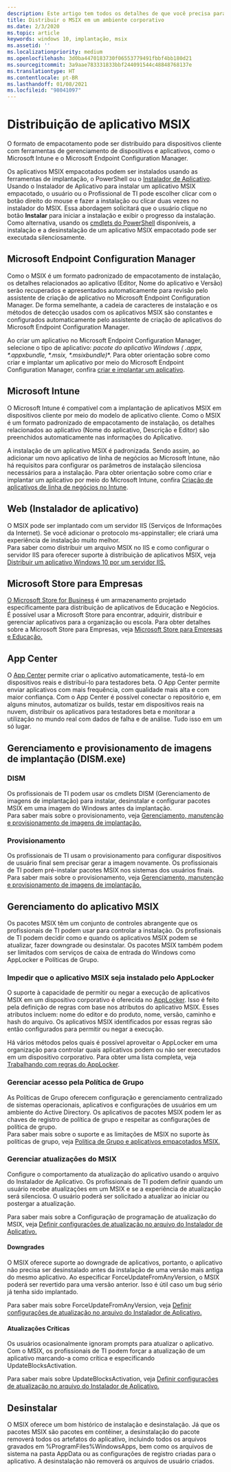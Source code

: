 ```yaml
---
description: Este artigo tem todos os detalhes de que você precisa para gerenciar a implantação de aplicativos MSIX em um ambiente empresarial.  Este artigo destina-se a profissionais de TI e corporativos.
title: Distribuir o MSIX em um ambiente corporativo
ms.date: 2/3/2020
ms.topic: article
keywords: windows 10, implantação, msix
ms.assetid: ''
ms.localizationpriority: medium
ms.openlocfilehash: 3d0ba4470183730f06553779491fbbf4bb180d21
ms.sourcegitcommit: 3a9aae783331833bbf244091544c48848768137e
ms.translationtype: HT
ms.contentlocale: pt-BR
ms.lasthandoff: 01/08/2021
ms.locfileid: "98041097"
---
```

#   <a name="msix-app-distribution"></a>Distribuição de aplicativo MSIX
O formato de empacotamento pode ser distribuído para dispositivos cliente com ferramentas de gerenciamento de dispositivos e aplicativos, como o Microsoft Intune e o Microsoft Endpoint Configuration Manager. 

Os aplicativos MSIX empacotados podem ser instalados usando as ferramentas de implantação, o PowerShell ou o [Instalador de Aplicativo](https://www.microsoft.com/p/app-installer/9nblggh4nns1?ocid=9nblggh4nns1_ORSEARCH_Bing&rtc=1&activetab=pivot:overviewtab). Usando o Instalador de Aplicativo para instalar um aplicativo MSIX empacotado, o usuário ou o Profissional de TI pode escolher clicar com o botão direito do mouse e fazer a instalação ou clicar duas vezes no instalador do MSIX. Essa abordagem solicitará que o usuário clique no botão **Instalar** para iniciar a instalação e exibir o progresso da instalação. Como alternativa, usando os [cmdlets do PowerShell](https://docs.microsoft.com/windows/msix/desktop/powershell-msix-cmdlets) disponíveis, a instalação e a desinstalação de um aplicativo MSIX empacotado pode ser executada silenciosamente.

##  <a name="microsoft-endpoint-configuration-manager"></a>Microsoft Endpoint Configuration Manager 

Como o MSIX é um formato padronizado de empacotamento de instalação, os detalhes relacionados ao aplicativo (Editor, Nome do aplicativo e Versão) serão recuperados e apresentados automaticamente para revisão pelo assistente de criação de aplicativo no Microsoft Endpoint Configuration Manager. De forma semelhante, a cadeia de caracteres de instalação e os métodos de detecção usados com os aplicativos MSIX são constantes e configurados automaticamente pelo assistente de criação de aplicativos do Microsoft Endpoint Configuration Manager.

Ao criar um aplicativo no Microsoft Endpoint Configuration Manager, selecione o tipo de aplicativo: **pacote do aplicativo Windows (* .appx, *.appxbundle, *.msix, *.msixbundle)**. Para obter orientação sobre como criar e implantar um aplicativo por meio do Microsoft Endpoint Configuration Manager, confira [criar e implantar um aplicativo](/configmgr/apps/get-started/create-and-deploy-an-application).

## <a name="microsoft-intune"></a>Microsoft Intune

O Microsoft Intune é compatível com a implantação de aplicativos MSIX em dispositivos cliente por meio do modelo de aplicativo cliente. Como o MSIX é um formato padronizado de empacotamento de instalação, os detalhes relacionados ao aplicativo (Nome do aplicativo, Descrição e Editor) são preenchidos automaticamente nas informações do Aplicativo.

A instalação de um aplicativo MSIX é padronizada. Sendo assim, ao adicionar um novo aplicativo de linha de negócios ao Microsoft Intune, não há requisitos para configurar os parâmetros de instalação silenciosa necessários para a instalação. Para obter orientação sobre como criar e implantar um aplicativo por meio do Microsoft Intune, confira [Criação de aplicativos de linha de negócios no Intune](/mem/intune/apps/lob-apps-windows).

## <a name="web-app-installer"></a>Web (Instalador de aplicativo)

O MSIX pode ser implantado com um servidor IIS (Serviços de Informações da Internet).  Se você adicionar o protocolo ms-appinstaller; ele criará uma experiência de instalação muito melhor.  
Para saber como distribuir um arquivo MSIX no IIS e como configurar o servidor IIS para oferecer suporte à distribuição de aplicativos MSIX, veja [Distribuir um aplicativo Windows 10 por um servidor IIS.](../app-installer/web-install-iis.md)

## <a name="microsoft-store-for-business"></a>Microsoft Store para Empresas

[O Microsoft Store for Business](https://businessstore.microsoft.com/store) é um armazenamento projetado especificamente para distribuição de aplicativos de Educação e Negócios. É possível usar a Microsoft Store para encontrar, adquirir, distribuir e gerenciar aplicativos para a organização ou escola.  Para obter detalhes sobre a Microsoft Store para Empresas, veja [Microsoft Store para Empresas e Educação.](/microsoft-store/)

## <a name="app-center"></a>App Center

O [App Center](https://appcenter.ms/) permite criar o aplicativo automaticamente, testá-lo em dispositivos reais e distribuí-lo para testadores beta.  O App Center permite enviar aplicativos com mais frequência, com qualidade mais alta e com maior confiança.  Com o App Center é possível conectar o repositório e, em alguns minutos, automatizar os builds, testar em dispositivos reais na nuvem, distribuir os aplicativos para testadores beta e monitorar a utilização no mundo real com dados de falha e de análise. Tudo isso em um só lugar.

## <a name="deployment-image-servicing-and-management-dismexe-and-provisioning"></a>Gerenciamento e provisionamento de imagens de implantação (DISM.exe)

### <a name="dism"></a>DISM
Os profissionais de TI podem usar os cmdlets DISM (Gerenciamento de imagens de implantação) para instalar, desinstalar e configurar pacotes MSIX em uma imagem do Windows antes da implantação.  
Para saber mais sobre o provisionamento, veja [Gerenciamento, manutenção e provisionamento de imagens de implantação.](deploy-preinstalled-apps.md)

### <a name="provisioning"></a>Provisionamento
Os profissionais de TI usam o provisionamento para configurar dispositivos de usuário final sem precisar gerar a imagem novamente.  Os profissionais de TI podem pré-instalar pacotes MSIX nos sistemas dos usuários finais.
Para saber mais sobre o provisionamento, veja [Gerenciamento, manutenção e provisionamento de imagens de implantação.](deploy-preinstalled-apps.md)

## <a name="managing-your-msix-app"></a>Gerenciamento do aplicativo MSIX

Os pacotes MSIX têm um conjunto de controles abrangente que os profissionais de TI podem usar para controlar a instalação.  Os profissionais de TI podem decidir como e quando os aplicativos MSIX podem se atualizar, fazer downgrade ou desinstalar.  Os pacotes MSIX também podem ser limitados com serviços de caixa de entrada do Windows como AppLocker e Políticas de Grupo. 

### <a name="prevent-msix-app-installs-through-applocker"></a>Impedir que o aplicativo MSIX seja instalado pelo AppLocker

O suporte à capacidade de permitir ou negar a execução de aplicativos MSIX em um dispositivo corporativo é oferecida no [AppLocker](/windows/security/threat-protection/windows-defender-application-control/applocker/applocker-overview). Isso é feito pela definição de regras com base nos atributos do aplicativo MSIX. Esses atributos incluem: nome do editor e do produto, nome, versão, caminho e hash do arquivo. Os aplicativos MSIX identificados por essas regras são então configurados para permitir ou negar a execução.

Há vários métodos pelos quais é possível aproveitar o AppLocker em uma organização para controlar quais aplicativos podem ou não ser executados em um dispositivo corporativo. Para obter uma lista completa, veja [Trabalhando com regras do AppLocker](/windows/security/threat-protection/windows-defender-application-control/applocker/working-with-applocker-rules).

### <a name="manage-access-through-group-policy"></a>Gerenciar acesso pela Política de Grupo

As Políticas de Grupo oferecem configuração e gerenciamento centralizado de sistemas operacionais, aplicativos e configurações de usuários em um ambiente do Active Directory. Os aplicativos de pacotes MSIX podem ler as chaves de registro de política de grupo e respeitar as configurações de política de grupo.  
Para saber mais sobre o suporte e as limitações de MSIX no suporte às políticas de grupo, veja [Política de Grupo e aplicativos empacotados MSIX.](https://review.docs.microsoft.com/windows/msix/group-policy-msix)

### <a name="manage-msix-updates"></a>Gerenciar atualizações do MSIX

Configure o comportamento da atualização do aplicativo usando o arquivo do Instalador de Aplicativo.  Os profissionais de TI podem definir quando um usuário recebe atualizações em um MSIX e se a experiência de atualização será silenciosa.  O usuário poderá ser solicitado a atualizar ao iniciar ou postergar a atualização.    

Para saber mais sobre a Configuração de programação de atualização do MSIX, veja [Definir configurações de atualização no arquivo do Instalador de Aplicativo.](../app-installer/update-settings.md)

#### <a name="downgrades"></a>Downgrades

O MSIX oferece suporte ao downgrade de aplicativos, portanto, o aplicativo não precisa ser desinstalado antes da instalação de uma versão mais antiga do mesmo aplicativo. Ao especificar ForceUpdateFromAnyVersion, o MSIX poderá ser revertido para uma versão anterior. Isso é útil caso um bug sério já tenha sido implantado.  

Para saber mais sobre ForceUpdateFromAnyVersion, veja [Definir configurações de atualização no arquivo do Instalador de Aplicativo.](../app-installer/update-settings.md)

#### <a name="critical-updates"></a>Atualizações Críticas

Os usuários ocasionalmente ignoram prompts para atualizar o aplicativo.  Com o MSIX, os profissionais de TI podem forçar a atualização de um aplicativo marcando-a como crítica e especificando UpdateBlocksActivation.

Para saber mais sobre UpdateBlocksActivation, veja [Definir configurações de atualização no arquivo do Instalador de Aplicativo.](../app-installer/update-settings.md)

## <a name="uninstall"></a>Desinstalar

O MSIX oferece um bom histórico de instalação e desinstalação.  Já que os pacotes MSIX são pacotes em contêiner, a desinstalação do pacote removerá todos os artefatos do aplicativo, incluindo todos os arquivos gravados em %ProgramFiles%WindowsApps, bem como os arquivos de sistema na pasta AppData ou as configurações de registro criadas para o aplicativo.  A desinstalação não removerá os arquivos de usuário criados.
